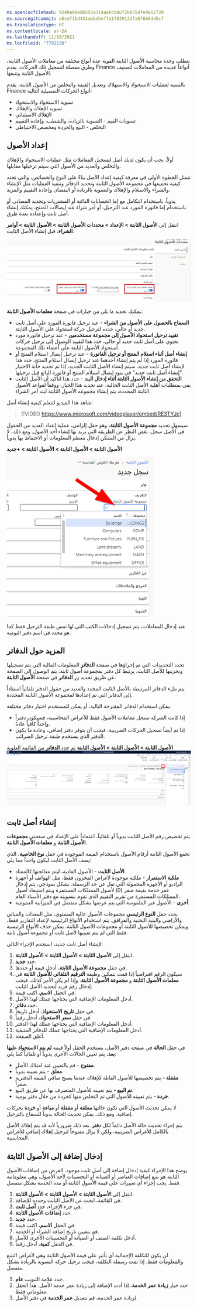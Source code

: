```yaml
---
ms.openlocfilehash: 9240a08e8b555a314aebc086f2b8554fede12720
ms.sourcegitcommit: e6cef1bd431abbdbeffa1783913dfa8f666dd5cf
ms.translationtype: HT
ms.contentlocale: ar-SA
ms.lasthandoff: 11/10/2021
ms.locfileid: "7792138"
---
```

تتطلب وحدة محاسبة الأصول الثابتة القوية عدة أنواع مختلفة من معاملات الأصول الثابتة، وطرق مفصلة لتسجيل تلك الحركات. يقدم Finance أنواعاً عديدة من المعاملات لتصنيف الأصول الثابتة وتتبعها.

بالنسبة لعمليات الاستحواذ والاستهلاك وتعديل القيمة والتخلص من الأصول الثابتة، يقدم Finance أنواع الحركات التفصيلية التالية:

-   تسوية الاستحواذ والاستحواذ
-   تسويه الإهلاك والإهلاك
-   الإهلاك الاستثنائي
-   تسويات القيم - التسوية بالزيادة، والشطب، وإعادة التقييم
-   التخلص - البيع والخردة ومخصص الاحتياطي

## <a name="set-up-assets"></a>إعداد الأصول

أولاً، يجب أن يكون لديك أصل لتسجيل المعاملات مثل عمليات الاستحواذ والإهلاك والتخلص والعديد من الأصول التي سيتم ترحيلها مقابلها.

تتمثل الخطوة الأولى في معرفة كيفية إعداد الأصل بناءً على النوع والخصائص، والتي تحدد كيفية تجميعها في مجموعة الأصول الثابتة وتحديد الدفاتر وتنفيذ العمليات مثل الإنشاء والشراء والاستلام والإهلاك والتسوية بالزيادة أو النقصان وإعادة التقييم والمزيد.

يدوياً، باستخدام التكامل مع إما الحسابات الدائنة أو المشتريات وتحديد المصادر، أو باستخدام إما فاتورة المورد عند الترحيل، أو أمر شراء عند إيصالات المنتج، يمكنك إنشاء أصل ثابت وإعداده بعدة طرق.

انتقل إلى **الأصول الثابتة > الإعداد > محددات الأصول الثابتة > الأصول الثابتة > أوامر الشراء**، قبل إنشاء الأصل الثابت.

![لقطة شاشة لصفحة معلمات "الأصول الثابتة".](../media/fixed-asset-parameters-ss.png)
 
يمكنك تحديد ما يلي من خيارات في صفحة **معلمات الأصول الثابتة**:

- **السماح بالحصول على الأصول من الشراء** - عند ترحيل فاتورة المورد على أصل ثابت جديد أو حالي، حدده لترحيل حركة استحواذ على الأصول الثابتة.
- **تقييد ترحيل استحواذ الأصول إلى مجموعة مستخدمين** - عند ترحيل فاتورة مورد تحتوي على أصل ثابت جديد أو حالي، حدد هذا لتقييد الوصول إلى ترحيل حركات استحواذ الأصول الثابتة على أعضاء تلك المجموعة.
- **إنشاء أصل أثناء استلام المنتج أو ترحيل الفاتورة** - عند ترحيل إيصال استلام المنتج أو فاتورة المورد إذا لم يتم إنشاء أحدهما عند ترحيل إيصال استلام المنتج، حدد هذا لإنشاء أصل ثابت جديد. سيتم إنشاء الأصل الثابت الجديد، إذا تم تحديد خانة الاختيار "إنشاء أصل ثابت جديد" في بنود إيصال استلام المنتج أو فاتورة البائع قبل ترحيلها.
- **التحقق من إنشاء الأصول الثابتة أثناء إدخال البند** - حدد هذا لتأكيد أن الأصل الثابت يفي بمتطلبات أهلية الأصل الثابت الحالية. عند تحديد هذا الخيار، ووفقاً لقواعد الأصول الثابتة المحددة، يتم إنشاء مجموعه الأصول الثابتة لبند أمر الشراء.

شاهد هذا الفيديو لتتعلم كيفية إنشاء أصل:


  > [!VIDEO https://www.microsoft.com/videoplayer/embed/RE3TYJc]

سيسهل تحديد **مجموعة الأصول الثابتة**، وهو حقل إلزامي، عملية إعداد العديد من الحقول في الأصل سجل، بغض النظر عن الطريقة التي تريد بها إنشاء أحد الأصول. ومع ذلك، لا يزال من الممكن إدخال معظم المعلومات أو الاحتفاظ بها يدوياً.

**الأصول الثابتة > الأصول الثابتة > الأصول الثابتة > +جديد** 

![لقطة شاشة لصفحة السجل الجديد لمجموعات الأصول الثابتة.](../media/fixed-asset-groups.png)

عند إدخال المعاملات، يتم تسجيل إدخالات الكتب التي لها نفس طبقة الترحيل فقط كما هو محدد في اسم دفتر اليومية.

## <a name="more-about-books"></a>المزيد حول الدفاتر

تحدد التحديدات التي تم إجراؤها في صفحة **الدفاتر** المعلومات المالية التي يتم تسجيلها وتخزينها للأصل الثابت. يرتبط كل دفتر بمجموعة أصول ثابتة. يتم الوصول إلى الصفحة عن طريق تحديد زر **الدفاتر** في صفحة **الأصول الثابتة**.

يتم ملء الدفاتر المرتبطة بالأصل الثابت المحدد والعديد من حقول الدفتر تلقائياً استناداً إلى الدفاتر التي تم إعدادها لمجموعة الأصول الثابتة المحددة.

يمكن استخدام الدفاتر المقترحة التالية، أو يمكن للمستخدم اختيار دفاتر مختلفة.

-   إذا كانت الشركة تسجل معاملات الأصول فقط للأغراض المحاسبية، فسيكون دفتراً واحداً كافياً عادةً.
-   إذا تم أيضاً تسجيل الحركات الضريبية، فيجب أن يتوفر دفتر إضافي، وعادة ما يكون الدفتر الذي يستخدم طبقة ترحيل الضرائب.

**الأصول الثابتة > الأصول الثابتة > الأصول الثابتة** ثم حدد **الدفاتر** من القائمة العلوية [ ![لقطة شاشة لصفحة دفاتر الأصول الثابتة.](../media/books1.png) ](../media/books1.png#lightbox)

## <a name="create-a-fixed-asset"></a>إنشاء أصل ثابت

يتم تخصيص رقم الأصل الثابت يدوياً أو تلقائياً، اعتماداً على الإعداد في صفحتي **مجموعات الأصول الثابتة** و **معلمات الأصول الثابتة**.

تجمع الأصول الثابتة أرقام الأصول باستخدام القيمة الموجودة في حقل **نوع الخاصية**، الذي يصف الأصل الثابت ليكون واحداً مما يلي:

-   **الأصل الثابت** - الأصول العادية، ليتم معالجتها كالمعتاد.
-   **ملكية الاستمرار** - ملكية موجودة لأغراض المخزون فقط، مثل الهواتف أو أجهزة الراديو أو الأجهزة المحمولة التي تقل عن حد الرسملة. بشكل نموذجي، يتم إدخال عمر خدمة بقيمة صفر (0) لأصول الممتلكات المستمرة ويتم استبعاد أصول الممتلكات المستمرة من تقرير التقييم الذي تقوم بتسويته مع دفتر الأستاذ العام.
-   **أخرى** - الأصول غير الملموسة التي يتم عرضها بشكل منفصل في الميزانية العمومية.

يحدد حقل **النوع الرئيسي** مجموعات الأصول عالية المستوى، مثل المعدات والمباني والأراضي والبنية التحتية والمرافق. يتم استخدام الأنواع الرئيسية لإعداد التقارير فقط، ويمكن تخصيصها للأصول الثابتة أو مجموعات الأصول الثابتة. يمكن حذف الأنواع الرئيسية فقط التي لم يتم تعيينها لأصل ثابت أو مجموعة أصول ثابتة.

لإنشاء أصل ثابت جديد، استخدم الإجراء التالي:

1.  انتقل إلى **الأصول الثابتة > الأصول الثابتة > الأصول الثابتة**.
2.  حدد **جديد**.
3.  في حقل **مجموعة الأصول الثابتة**، أدخل قيمة أو حددها.
4.  سيكون الرقم افتراضياً إذا قمت بتمكين وظيفة **الترقيم التلقائي للأصول الثابتة** في **معلمات الأصول الثابتة** و **مجموعة الأصول الثابتة**. وإذا لم يكن الأمر كذلك، فيجب إدخال رقم فريد لتحديد الأصل الثابت.
5.  في الحقل **الاسم**، اكتب قيمة‎.
6.  أدخل المعلومات الإضافية التي يحتاجها عملك لهذا الأصل.
7.  حدد **دفاتر**.
8.  في حقل **تاريخ** **الاستحواذ**، أدخل تاريخاً.
9.  في حقل **سعر** **الاستحواذ**، أدخل رقماً.
10. أدخل المعلومات الإضافية التي يحتاجها عملك لهذا الدفتر.
11. أدخل المعلومات الإضافية التي يحتاجها عملك للدفاتر المتبقية.
12. أغلق الصفحة.

في حقل **الحالة** في صفحة دفتر الأصل، يستخدم الحقل أولاً قيمة **لم يتم الاستحواذ عليها بعد.** يتم تعيين الحالات الأخرى يدوياً أو تلقائياً كما يلي:

-   **مفتوح** - قم بالتعيين عند امتلاك الأصل.
-   **معلق** - يتم تعيينه يدوياً.
-   **مقفلة -** يتم تخصيصها للأصول القابلة للإهلاك عندما يصبح صافي القيمة الدفترية صفراً.
-   **تم البيع -** يتم تعيينه للأصول المتصرف بها عن طريق البيع.
-   **خردة -** يتم تعيينه للأصول التي تم التخلص منها كخردة من خلال دفتر يومية.

لا يمكن تحديث الأصول التي تكون حالتها **معلقة** أو **مقفلة** أو **مباعة** أو **خردة** بحركات إضافية. ومع ذلك، يمكن تحديث الحالة يدوياً للسماح بالترحيل.

يتم إجراء تحديث حالة الأصل دائماً لكل **دفتر**. يعد ذلك ضرورياً لأنه قد يتم إهلاك الأصل بالكامل للأغراض الضريبية، ولكن لا يزال مفتوحاً لترحيل إهلاك إضافي للأغراض المحاسبية.

## <a name="enter-an-addition-to-a-fixed-asset"></a>إدخال إضافة إلى الأصول الثابتة

يوضح هذا الإجراء كيفية إدخال إضافة إلى أصل ثابت موجود. الغرض من إضافات الأصول الثابتة هو تتبع إضافات العناصر أو الصيانة أو التحسينات لأحد الأصول، وهي معلوماتية فقط.
يجب إجراء أي تغييرات على قيمة الأصول الثابتة أو مدة الخدمة بشكل منفصل.

1.  انتقل إلى **الأصول الثابتة > الأصول الثابتة > الأصول الثابتة**.
2.  في القائمة، ابحث عن الأصل الثابت وحدده للإضافة.
3.  في جزء الإجراء، حدد **أصل ثابت**.
4.  حدد **إضافات الأصول الثابتة**.
5.  حدد **جديد**.
6.  في الحقل **الاسم**، اكتب قيمة‎.
7.  قم بتعيين تاريخ إضافة الشراء أو الخدمة.
8.  أدخل تكلفة الصنف أو الصيانة أو التحسينات الأخرى للأصل.
9.  في الحقل **كمية**، أدخل رقماً.

لن يكون للتكلفة الإجمالية أي تأثير على قيمة الأصول الثابتة وهي لأغراض التتبع والمعلومات فقط. إذا تمت رسملة التكلفة، فيجب ترحيل حركة التسوية بالزيادة بشكل منفصل.

1.  حدد علامة التبويب **عام**.
2.  حدد خيار **زيادة عمر الخدمة**، إذا أدت الإضافة إلى زيادة عمر خدمة الأصل. هذا الحقل معلوماتي فقط.
3.  لزيادة عمر الخدمة، قم بتعديل **عمر الخدمة** في دفتر الأصل.
